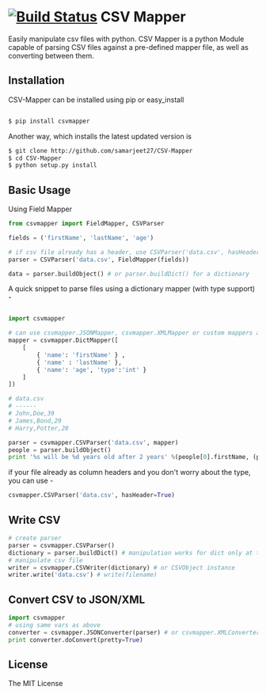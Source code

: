 [![Build Status](https://travis-ci.org/thelehhman/CSV-Mapper.svg?branch=master)](https://travis-ci.org/thelehhman/CSV-Mapper)
CSV Mapper
===
Easily manipulate csv files with python. CSV Mapper is a python Module capable of parsing CSV files against a pre-defined mapper file, as well as converting between them.

Installation
---
CSV-Mapper can be installed using pip or easy_install

```sh

$ pip install csvmapper

```

Another way, which installs the latest updated version is 

```sh
$ git clone http://github.com/samarjeet27/CSV-Mapper
$ cd CSV-Mapper
$ python setup.py install

```

Basic Usage
---
Using Field Mapper

```python
from csvmapper import FieldMapper, CSVParser

fields = ('firstName', 'lastName', 'age')

# if csv file already has a header, use CSVParser('data.csv', hasHeader=True) instead
parser = CSVParser('data.csv', FieldMapper(fields))

data = parser.buildObject() # or parser.buildDict() for a dictionary
```

A quick snippet to parse files using a dictionary mapper (with type support) -

```python

import csvmapper

# can use csvmapper.JSONMapper, csvmapper.XMLMapper or custom mappers also
mapper = csvmapper.DictMapper([
	[ 
		{ 'name': 'firstName' } , 
		{ 'name' : 'lastName' }, 
		{ 'name': 'age', 'type':'int' }
	]
])

# data.csv
# ------
# John,Doe,39
# James,Bond,29
# Harry,Potter,28

parser = csvmapper.CSVParser('data.csv', mapper)
people = parser.buildObject()
print '%s will be %d years old after 2 years' %(people[0].firstName, (people[0].age + 2))
```
if your file already as column headers and you don't worry about the type, you can use -

```python
csvmapper.CSVParser('data.csv', hasHeader=True)
```

Write CSV
---

```python
# create parser
parser = csvmapper.CSVParser()
dictionary = parser.buildDict() # manipulation works for dict only at the moment
# manipulate csv file
writer = csvmapper.CSVWriter(dictionary) # or CSVObject instance
writer.write('data.csv') # write(filename)
```

Convert CSV to JSON/XML
---

```python
import csvmapper
# using same vars as above
converter = csvmapper.JSONConverter(parser) # or csvmapper.XMLConverter
print converter.doConvert(pretty=True)
```

License
---
The MIT License
